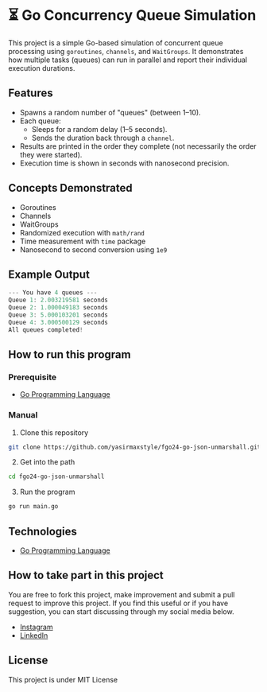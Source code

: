# ⏳ Go Concurrency Queue Simulation
This project is a simple Go-based simulation of concurrent queue processing using `goroutines`, `channels`, and `WaitGroups`. It demonstrates how multiple tasks (queues) can run in parallel and report their individual execution durations.

## Features
- Spawns a random number of "queues" (between 1–10).
- Each queue:
  - Sleeps for a random delay (1–5 seconds).
  - Sends the duration back through a `channel`.
- Results are printed in the order they complete (not necessarily the order they were started).
- Execution time is shown in seconds with nanosecond precision.

## Concepts Demonstrated
- Goroutines
- Channels
- WaitGroups
- Randomized execution with `math/rand`
- Time measurement with `time` package
- Nanosecond to second conversion using `1e9`

## Example Output
```go
--- You have 4 queues ---
Queue 1: 2.003219581 seconds
Queue 2: 1.000049183 seconds
Queue 3: 5.000103201 seconds
Queue 4: 3.000500129 seconds
All queues completed!
```

## How to run this program
### Prerequisite
- [Go Programming Language](https://go.dev/)

### Manual

1. Clone this repository
```bash
git clone https://github.com/yasirmaxstyle/fgo24-go-json-unmarshall.git
```
2. Get into the path
```bash
cd fgo24-go-json-unmarshall
```
3. Run the program
```bash
go run main.go
```

## Technologies
- [Go Programming Language](https://go.dev/)

## How to take part in this project
You are free to fork this project, make improvement and submit a pull request to improve this project. If you find this useful or if you have suggestion, you can start discussing through my social media below.
- [Instagram](https://www.instagram.com/yasirmaxstyle/)
- [LinkedIn](https://www.linkedin.com/in/muhamad-yasir-806230117/)

## License
This project is under MIT License

